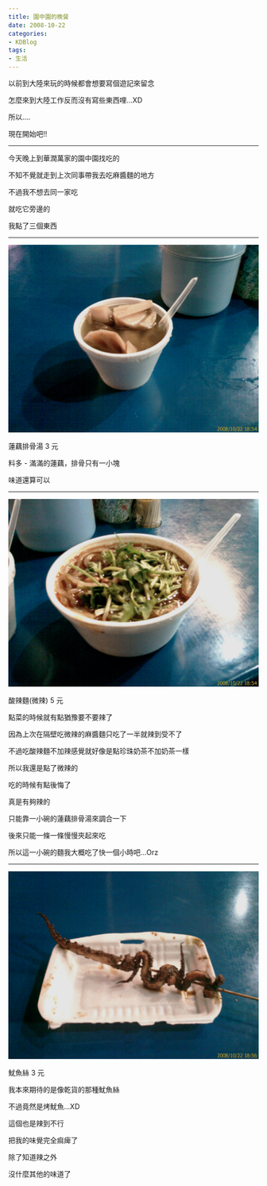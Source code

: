```yaml
---
title: 園中園的晚餐
date: 2008-10-22
categories:
- KDBlog
tags:
- 生活
---
```

以前到大陸來玩的時候都會想要寫個遊記來留念

怎麼來到大陸工作反而沒有寫些東西哩...XD

所以....

現在開始吧!!

---

今天晚上到華潤萬家的園中園找吃的

不知不覺就走到上次同事帶我去吃麻醬麵的地方

不過我不想去同一家吃

就吃它旁邊的

我點了三個東西

---

![](IMAG0101.jpg)

蓮藕排骨湯 3 元

料多 - 滿滿的蓮藕，排骨只有一小塊

味道還算可以

---

![](IMAG0102.jpg)

酸辣麵(微辣) 5 元

點菜的時候就有點猶豫要不要辣了

因為上次在隔壁吃微辣的麻醬麵只吃了一半就辣到受不了

不過吃酸辣麵不加辣感覺就好像是點珍珠奶茶不加奶茶一樣

所以我還是點了微辣的

吃的時候有點後悔了

真是有夠辣的

只能靠一小碗的蓮藕排骨湯來調合一下

後來只能一條一條慢慢夾起來吃

所以這一小碗的麵我大概吃了快一個小時吧...Orz

---

![](IMAG0103.jpg)

魷魚絲 3 元

我本來期待的是像乾貨的那種魷魚絲

不過竟然是烤魷魚...XD

這個也是辣到不行

把我的味覺完全痲痺了

除了知道辣之外

沒什麼其他的味道了

